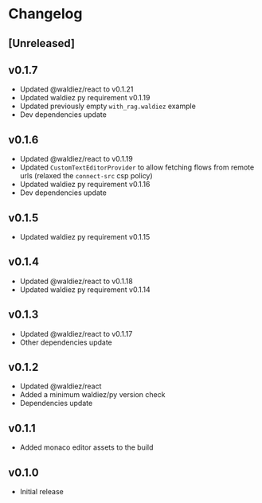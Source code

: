 # Changelog

## [Unreleased]

## v0.1.7

- Updated @waldiez/react to v0.1.21
- Updated waldiez py requirement v0.1.19
- Updated previously empty `with_rag.waldiez` example
- Dev dependencies update

## v0.1.6

- Updated @waldiez/react to v0.1.19
- Updated `CustomTextEditorProvider` to allow fetching flows from remote urls (relaxed the `connect-src` csp  policy)
- Updated waldiez py requirement v0.1.16
- Dev dependencies update

## v0.1.5

- Updated waldiez py requirement v0.1.15

## v0.1.4

- Updated @waldiez/react to v0.1.18
- Updated waldiez py requirement v0.1.14

## v0.1.3

- Updated @waldiez/react to v0.1.17
- Other dependencies update

## v0.1.2

- Updated @waldiez/react
- Added a minimum waldiez/py version check
- Dependencies update

## v0.1.1

- Added monaco editor assets to the build

## v0.1.0

- Initial release
